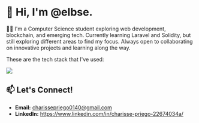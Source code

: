# 👋 Hi, I'm **@elbse**. 

👩‍💻 I'm a Computer Science student exploring web development, blockchain, and emerging tech. Currently learning Laravel and Solidity, but still exploring different areas to find my focus. Always open to collaborating on innovative projects and learning along the way.

These are the tech stack that I've used:
<p align="left">

  <a href="https://skillicons.dev">
    <img src="https://skillicons.dev/icons?i=html,css,js,mysql,tailwind,solidity,laravel,git,github" />
  </a>
</p>

## 📫 **Let's Connect!**
- **Email:** [charissepriego0140@gmail.com](mailto:charissepriego0140@gmail.com)
- **Linkedln:** https://www.linkedin.com/in/charisse-priego-22674034a/




